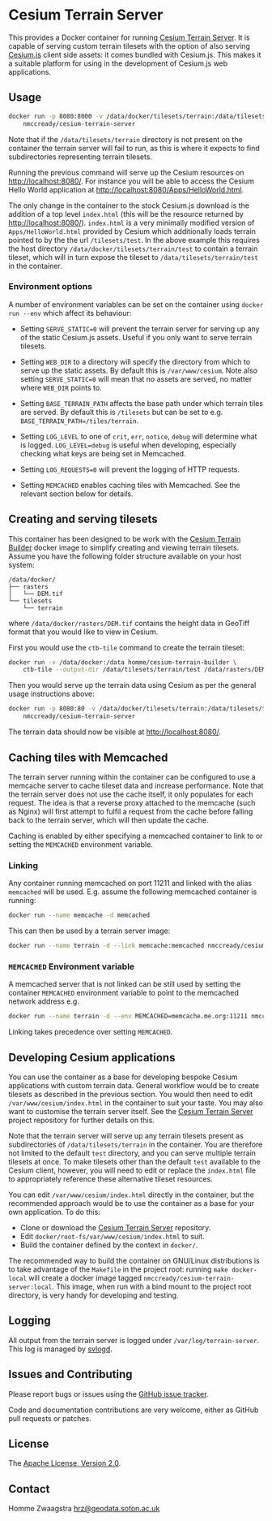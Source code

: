 # Cesium Terrain Server

This provides a Docker container for running
[Cesium Terrain Server](https://github.com/COVISART/cesium-terrain-server). It
is capable of serving custom terrain tilesets with the option of also serving
[Cesium.js](http://cesiumjs.org/) client side assets: it comes bundled with
Cesium.js. This makes it a suitable platform for using in the development of
Cesium.js web applications.

## Usage

```sh
docker run -p 8080:8000 -v /data/docker/tilesets/terrain:/data/tilesets/terrain \
    nmccready/cesium-terrain-server
```

Note that if the `/data/tilesets/terrain` directory is not present on the
container the terrain server will fail to run, as this is where it expects to
find subdirectories representing terrain tilesets.

Running the previous command will serve up the Cesium resources on
<http://localhost:8080/>. For instance you will be able to access the Cesium
Hello World application at <http://localhost:8080/Apps/HelloWorld.html>.

The only change in the container to the stock Cesium.js download is the addition
of a top level `index.html` (this will be the resource returned by
<http://localhost:8080/>). `index.html` is a very minimally modified version of
`Apps/HelloWorld.html` provided by Cesium which additionally loads terrain
pointed to by the the url `/tilesets/test`. In the above example this
requires the host directory `/data/docker/tilesets/terrain/test` to contain a
terrain tileset, which will in turn expose the tileset to
`/data/tilesets/terrain/test` in the container.

### Environment options

A number of environment variables can be set on the container using `docker run --env` which affect its behaviour:

- Setting `SERVE_STATIC=0` will prevent the terrain server for serving up any of
  the static Cesium.js assets. Useful if you only want to serve terrain
  tilesets.

- Setting `WEB_DIR` to a directory will specify the directory from which to
  serve up the static assets. By default this is `/var/www/cesium`. Note also
  setting `SERVE_STATIC=0` will mean that no assets are served, no matter where
  `WEB_DIR` points to.

- Setting `BASE_TERRAIN_PATH` affects the base path under which terrain tiles
  are served. By default this is `/tilesets` but can be set to
  e.g. `BASE_TERRAIN_PATH=/tiles/terrain`.

- Setting `LOG_LEVEL` to one of `crit`, `err`, `notice`, `debug` will determine
  what is logged. `LOG_LEVEL=debug` is useful when developing, especially
  checking what keys are being set in Memcached.

- Setting `LOG_REQUESTS=0` will prevent the logging of HTTP requests.

- Setting `MEMCACHED` enables caching tiles with Memcached. See the relevant
  section below for details.

## Creating and serving tilesets

This container has been designed to be work with the
[Cesium Terrain Builder](https://registry.hub.docker.com/u/homme/cesium-terrain-builder/)
docker image to simplify creating and viewing terrain tilesets. Assume you have
the following folder structure available on your host system:

```
/data/docker/
├── rasters
│   └── DEM.tif
└── tilesets
    └── terrain
```

where `/data/docker/rasters/DEM.tif` contains the height data in GeoTiff format
that you would like to view in Cesium.

First you would use the `ctb-tile` command to create the terrain tileset:

```sh
docker run -v /data/docker:/data homme/cesium-terrain-builder \
    ctb-tile --output-dir /data/tilesets/terrain/test /data/rasters/DEM.tif
```

Then you would serve up the terrain data using Cesium as per the general usage
instructions above:

```sh
docker run -p 8080:80 -v /data/docker/tilesets/terrain:/data/tilesets/terrain \
    nmccready/cesium-terrain-server
```

The terrain data should now be visible at <http://localhost:8080/>.

## Caching tiles with Memcached

The terrain server running within the container can be configured to use a
memcache server to cache tileset data and increase performance. Note that the
terrain server does not use the cache itself, it only populates for each
request. The idea is that a reverse proxy attached to the memcache (such as
Nginx) will first attempt to fulfil a request from the cache before falling back
to the terrain server, which will then update the cache.

Caching is enabled by either specifying a memcached container to link to or
setting the `MEMCACHED` environment variable.

### Linking

Any container running memcached on port 11211 and linked with the alias
`memcached` will be used. E.g. assume the following memcached container is
running:

```sh
docker run --name memcache -d memcached
```

This can then be used by a terrain server image:

```sh
docker run --name terrain -d --link memcache:memcached nmccready/cesium-terrain-server
```

### `MEMCACHED` Environment variable

A memcached server that is not linked can be still used by setting the container
`MEMCACHED` environment variable to point to the memcached network address e.g.

```sh
docker run --name terrain -d --env MEMCACHED=memcache.me.org:11211 nmccready/cesium-terrain-server
```

Linking takes precedence over setting `MEMCACHED`.

## Developing Cesium applications

You can use the container as a base for developing bespoke Cesium applications
with custom terrain data. General workflow would be to create tilesets as
described in the previous section. You would then need to edit
`/var/www/cesium/index.html` in the container to suit your taste. You may also
want to customise the terrain server itself. See the
[Cesium Terrain Server](https://github.com/COVISART/cesium-terrain-server)
project repository for further details on this.

Note that the terrain server will serve up any terrain tilesets present as
subdirectories of `/data/tilesets/terrain` in the container. You are therefore
not limited to the default `test` directory, and you can serve multiple terrain
tilesets at once. To make tilesets other than the default `test` available to
the Cesium client, however, you will need to edit or replace the `index.html`
file to appropriately reference these alternative tileset resources.

You can edit `/var/www/cesium/index.html` directly in the container, but the
recommended approach would be to use the container as a base for your own
application. To do this:

- Clone or download the
  [Cesium Terrain Server](https://github.com/COVISART/cesium-terrain-server)
  repository.
- Edit `docker/root-fs/var/www/cesium/index.html` to suit.
- Build the container defined by the context in `docker/`.

The recommended way to build the container on GNU/Linux distributions is to take
advantage of the `Makefile` in the project root: running `make docker-local`
will create a docker image tagged `nmccready/cesium-terrain-server:local`. This
image, when run with a bind mount to the project root directory, is very handy
for developing and testing.

## Logging

All output from the terrain server is logged under `/var/log/terrain-server`.
This log is managed by [svlogd](http://smarden.org/runit/svlogd.8.html).

## Issues and Contributing

Please report bugs or issues using the
[GitHub issue tracker](https://github.com/COVISART/cesium-terrain-server).

Code and documentation contributions are very welcome, either as GitHub pull
requests or patches.

## License

The [Apache License, Version 2.0](http://www.apache.org/licenses/LICENSE-2.0).

## Contact

Homme Zwaagstra <hrz@geodata.soton.ac.uk>
